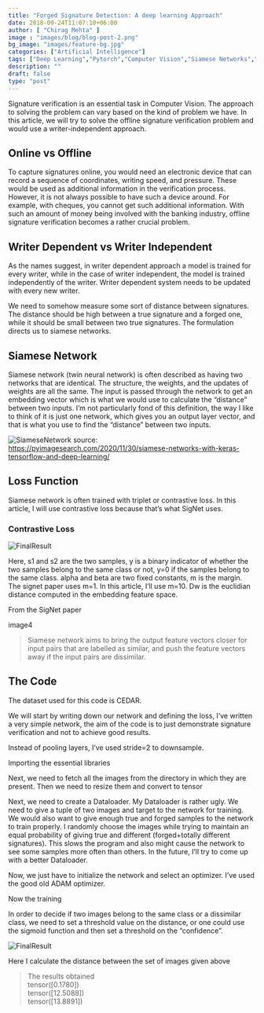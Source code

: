 ```yaml
---
title: "Forged Signature Detection: A deep learning Approach"
date: 2018-09-24T11:07:10+06:00
author: [ "Chirag Mehta" ]
image : "images/blog/blog-post-2.png"
bg_image: "images/feature-bg.jpg"
categories: ["Artificial Intelligence"]
tags: ["Deep Learning","Pytorch","Computer Vision","Siamese Networks","Signature verification"]
description: ""
draft: false
type: "post"
---
```



Signature verification is an essential task in Computer Vision. The approach to solving the problem can vary based on the kind of problem we have. In this article, we will try to solve the offline signature verification problem and would use a writer-independent approach. </p>

## **Online vs Offline**

To capture signatures online, you would need an electronic device that can record a sequence of coordinates, writing speed, and pressure. These would be used as additional information in the verification process. However, it is not always possible to have such a device around. For example, with cheques, you cannot get such additional information. With such an amount of money being involved with the banking industry, offline signature verification becomes a rather crucial problem.</p>

## **Writer Dependent vs Writer Independent**
As the names suggest, in writer dependent approach a model is trained for every writer, while in the case of writer independent, the model is trained independently of the writer. Writer dependent system needs to be updated with every new writer.

We need to somehow measure some sort of distance between signatures. The distance should be high between a true signature and a forged one, while it should be small between two true signatures. The formulation directs us to siamese networks.

## **Siamese Network**

Siamese network (twin neural network) is often described as having two networks that are identical. The structure, the weights, and the updates of weights are all the same. The input is passed through the network to get an embedding vector which is what we would use to calculate the “distance” between two inputs. I’m not particularly fond of this definition, the way I like to think of it is just one network, which gives you an output layer vector, and that is what you use to find the “distance” between two inputs.</p>

![SiameseNetwork](/images/blog/blog-post-2_1.png)
source: https://pyimagesearch.com/2020/11/30/siamese-networks-with-keras-tensorflow-and-deep-learning/
## **Loss Function**

Siamese network is often trained with triplet or contrastive loss. In this article, I will use contrastive loss because that’s what SigNet uses.
### Contrastive Loss

![FinalResult](/images/blog/blog-post-2_2.png)

Here, s1 and s2 are the two samples, y is a binary indicator of whether the two samples belong to the same class or not, y=0 if the samples belong to the same class. alpha and beta are two fixed constants, m is the margin. The signet paper uses m=1. In this article, I’ll use m=10. Dw is the euclidian distance computed in the embedding feature space.

From the SigNet paper</p>
image4</p>

> Siamese network aims to bring the output feature vectors closer for input pairs that are labelled as similar, and push the feature vectors away if the input pairs are dissimilar.

## **The Code**

The dataset used for this code is CEDAR.

We will start by writing down our network and defining the loss, I’ve written a very simple network, the aim of the code is to just demonstrate signature verification and not to achieve good results.

Instead of pooling layers, I’ve used stride=2 to downsample.

Importing the essential libraries

Next, we need to fetch all the images from the directory in which they are present. Then we need to resize them and convert to tensor

Next, we need to create a Dataloader. My Dataloader is rather ugly. We need to give a tuple of two images and target to the network for training. We would also want to give enough true and forged samples to the network to train properly. I randomly choose the images while trying to maintain an equal probability of giving true and different (forged+totally different signatures). This slows the program and also might cause the network to see some samples more often than others. In the future, I’ll try to come up with a better Dataloader.

Now, we just have to initialize the network and select an optimizer. I’ve used the good old ADAM optimizer.

Now the training

In order to decide if two images belong to the same class or a dissimilar class, we need to set a threshold value on the distance, or one could use the sigmoid function and then set a threshold on the “confidence”. </p>

![FinalResult](/images/blog/blog-post-2.png)

Here I calculate the distance between the set of images given above</p>
> The results obtained  
> tensor([0.1780])  
> tensor([12.5088])  
> tensor([13.8891])
